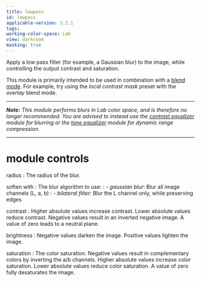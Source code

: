 ```yaml
---
title: lowpass
id: lowpass
applicable-version: 3.2.1
tags: 
working-color-space: Lab
view: darkroom
masking: true
---
```


Apply a low pass filter (for example, a Gaussian blur) to the image, while controlling the output contrast and saturation. 

This module is primarily intended to be used in combination with a [blend mode](../../darkroom/masking-and-blending/blend-modes.md). For example, try using the _local contrast mask_ preset with the _overlay_ blend mode.

---

_**Note:** This module performs blurs in Lab color space, and is therefore no longer recommended. You are advised to instead use the [contrast equalizer](./contrast-equalizer.md) module for blurring or the [tone equalizer](./tone-equalizer.md) module for dynamic range compression._

---

# module controls

radius
: The radius of the blur.

soften with
: The blur algorithm to use:
: - _gaussian blur_: Blur all image channels (L, a, b)
: - _bilateral filter_: Blur the L channel only, while preserving edges

contrast
: Higher absolute values increase contrast. Lower absolute values reduce contrast. Negative values result in an inverted negative image. A value of zero leads to a neutral plane.

brightness
: Negative values darken the image. Positive values lighten the image.

saturation
: The color saturation. Negative values result in complementary colors by inverting the a/b channels. Higher absolute values increase color saturation. Lower absolute values reduce color saturation. A value of zero fully desaturates the image.
